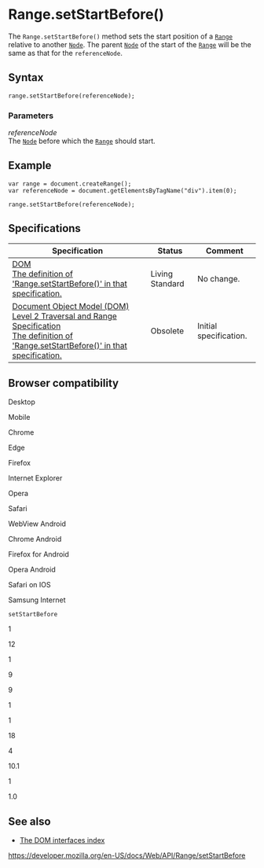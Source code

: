 # Range.setStartBefore()

The `Range.setStartBefore()` method sets the start position of a [`Range`](../range) relative to another [`Node`](../node). The parent [`Node`](../node) of the start of the [`Range`](../range) will be the same as that for the `referenceNode`.

## Syntax

    range.setStartBefore(referenceNode);

### Parameters

_referenceNode_  
The [`Node`](../node) before which the [`Range`](../range) should start.

## Example

    var range = document.createRange();
    var referenceNode = document.getElementsByTagName("div").item(0);

    range.setStartBefore(referenceNode);

## Specifications

<table><thead><tr class="header"><th>Specification</th><th>Status</th><th>Comment</th></tr></thead><tbody><tr class="odd"><td><a href="https://dom.spec.whatwg.org/#dom-range-setstartbefore">DOM<br />
<span class="small">The definition of 'Range.setStartBefore()' in that specification.</span></a></td><td><span class="spec-living">Living Standard</span></td><td>No change.</td></tr><tr class="even"><td><a href="https://www.w3.org/TR/DOM-Level-2-Traversal-Range/ranges.html#Level2-Range-setStartBefore">Document Object Model (DOM) Level 2 Traversal and Range Specification<br />
<span class="small">The definition of 'Range.setStartBefore()' in that specification.</span></a></td><td><span class="spec-obsolete">Obsolete</span></td><td>Initial specification.</td></tr></tbody></table>

## Browser compatibility

Desktop

Mobile

Chrome

Edge

Firefox

Internet Explorer

Opera

Safari

WebView Android

Chrome Android

Firefox for Android

Opera Android

Safari on IOS

Samsung Internet

`setStartBefore`

1

12

1

9

9

1

1

18

4

10.1

1

1.0

## See also

- [The DOM interfaces index](../document_object_model)

<a href="https://developer.mozilla.org/en-US/docs/Web/API/Range/setStartBefore" class="_attribution-link">https://developer.mozilla.org/en-US/docs/Web/API/Range/setStartBefore</a>

